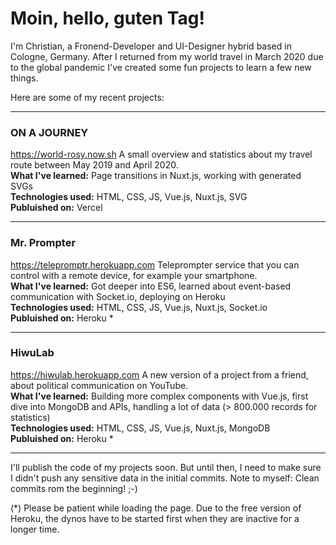 
# Moin, hello, guten Tag!

I'm Christian, a Fronend-Developer and UI-Designer hybrid based in Cologne, Germany. After I returned from my world travel in March 2020 due to the global pandemic I've created some fun projects to learn a few new things.

Here are some of my recent projects:

---

### ON A JOURNEY
https://world-rosy.now.sh
A small overview and statistics about my travel route between May 2019 and April 2020.  
__What I've learned:__ Page transitions in Nuxt.js, working with generated SVGs  
__Technologies used:__ HTML, CSS, JS, Vue.js, Nuxt.js, SVG  
__Publuished on:__ Vercel

---

### Mr. Prompter
https://telepromptr.herokuapp.com
Teleprompter service that you can control with a remote device, for example your smartphone.  
__What I've learned:__ Got deeper into ES6, learned about event-based communication with Socket.io, deploying on Heroku  
__Technologies used:__ HTML, CSS, JS, Vue.js, Nuxt.js, Socket.io  
__Publuished on:__ Heroku  *

---

### HiwuLab
https://hiwulab.herokuapp.com
A new version of a project from a friend, about political communication on YouTube.  
__What I've learned:__ Building more complex components with Vue.js, first dive into MongoDB and APIs, handling a lot of data (> 800.000 records for statistics)  
__Technologies used:__ HTML, CSS, JS, Vue.js, Nuxt.js, MongoDB  
__Publuished on:__ Heroku *

---

I'll publish the code of my projects soon. But until then, I need to make sure I didn't push any sensitive data in the initial commits. Note to myself: Clean commits rom the beginning! ;-)

(*) Please be patient while loading the page. Due to the free version of Heroku, the dynos have to be started first when they are inactive for a longer time.
